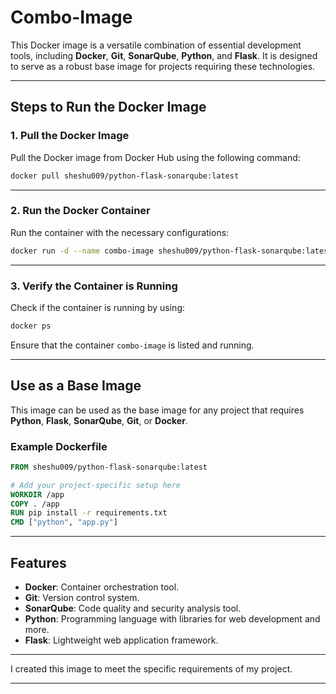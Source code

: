 # Combo-Image

This Docker image is a versatile combination of essential development tools, including **Docker**, **Git**, **SonarQube**, **Python**, and **Flask**. It is designed to serve as a robust base image for projects requiring these technologies.

---

## Steps to Run the Docker Image

### 1. Pull the Docker Image

Pull the Docker image from Docker Hub using the following command:
```bash
docker pull sheshu009/python-flask-sonarqube:latest
```

---

### 2. Run the Docker Container

Run the container with the necessary configurations:
```bash
docker run -d --name combo-image sheshu009/python-flask-sonarqube:latest
```

---

### 3. Verify the Container is Running

Check if the container is running by using:
```bash
docker ps
```

Ensure that the container `combo-image` is listed and running.

---

## Use as a Base Image

This image can be used as the base image for any project that requires **Python**, **Flask**, **SonarQube**, **Git**, or **Docker**.

### Example Dockerfile
```Dockerfile
FROM sheshu009/python-flask-sonarqube:latest

# Add your project-specific setup here
WORKDIR /app
COPY . /app
RUN pip install -r requirements.txt
CMD ["python", "app.py"]
```

---

## Features

- **Docker**: Container orchestration tool.
- **Git**: Version control system.
- **SonarQube**: Code quality and security analysis tool.
- **Python**: Programming language with libraries for web development and more.
- **Flask**: Lightweight web application framework.

---

I created this image to meet the specific requirements of my project.

---